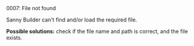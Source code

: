 <!doctype html>
<html lang="es">
<head>
	<title>Mensajes de Error</title>
	<meta charset="utf-8">
	<meta http-equiv="X-UA-Compatible" content="IE=edge">
	<meta name="viewport" content="width=device-width, initial-scale=1">
	<link rel="stylesheet" type="text/css" href="../../../style/style.css">
</head>
<body>
0007: File not found

Sanny Builder can't find and/or load the required file.

**Possible solutions:** check if the file name and path is correct, and the file exists.

<script src="../../../js/main.min.js"></script>